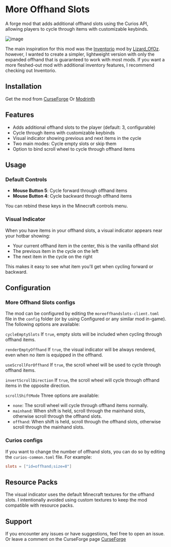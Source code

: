 # More Offhand Slots

A forge mod that adds additional offhand slots using the Curios API, allowing players to cycle through items with customizable keybinds.

![image](https://media.forgecdn.net/attachments/description/null/description_db6266ce-f9f2-4c66-9a51-793366820bc9.png)

The main inspiration for this mod was the [Inventorio](https://www.curseforge.com/minecraft/mc-mods/inventorio-forge) 
mod by [Lizard_OfOz](https://www.curseforge.com/members/lizard_ofoz/projects).
however, I wanted to create a simpler, lightweight version with only the expanded offhand that is guaranteed to work with most mods.
If you want a more fleshed-out mod with additional inventory features, I recommend checking out Inventorio.

## Installation

Get the mod from [CurseForge](https://www.curseforge.com/minecraft/mc-mods/more-offhand-slots)
Or [Modrinth](https://modrinth.com/mod/more-offhand-slots) 

## Features

- Adds additional offhand slots to the player (default: 3, configurable)
- Cycle through items with customizable keybinds
- Visual indicator showing previous and next items in the cycle
- Two main modes: Cycle empty slots or skip them
- Option to bind scroll wheel to cycle through offhand items


## Usage

### Default Controls

- **Mouse Button 5**: Cycle forward through offhand items
- **Mouse Button 4**: Cycle backward through offhand items

You can rebind these keys in the Minecraft controls menu.

### Visual Indicator

When you have items in your offhand slots, a visual indicator appears near your hotbar showing:
- Your current offhand item in the center, this is the vanilla offhand slot
- The previous item in the cycle on the left
- The next item in the cycle on the right

This makes it easy to see what item you'll get when cycling forward or backward.

## Configuration

### More Offhand Slots configs

The mod can be configured by editing the `moreoffhandslots-client.toml` file in the `config` folder (or by using Configured or any similar mod in-game). The following options are available:

`cycleEmptySlots` If `true`, empty slots will be included when cycling through offhand items.

`renderEmptyOffhand` If `true`, the visual indicator will be always rendered, even when no item is equipped in the offhand.

`useScrollForOffhand` If `true`, the scroll wheel will be used to cycle through offhand items.

`invertScrollDirection` If `true`, the scroll wheel will cycle through offhand items in the opposite direction.

`scrollShiftMode` Three options are available:
- `none`: The scroll wheel will cycle through offhand items normally.
- `mainhand`:  When shift is held, scroll through the mainhand slots, otherwise scroll through the offhand slots.
- `offhand`: When shift is held, scroll through the offhand slots, otherwise scroll through the mainhand slots.

### Curios configs

If you want to change the number of offhand slots, you can do so by editing the `curios-common.toml` file.
For example:

```toml
slots = ["id=offhand;size=8"]
```

## Resource Packs

The visual indicator uses the default Minecraft textures for the offhand slots.
I intentionally avoided using custom textures to keep the mod compatible with resource packs.

## Support

If you encounter any issues or have suggestions, feel free to open an issue.
Or leave a comment on the CurseForge page [CurseForge](https://www.curseforge.com/minecraft/mc-mods/more-offhand-slots)